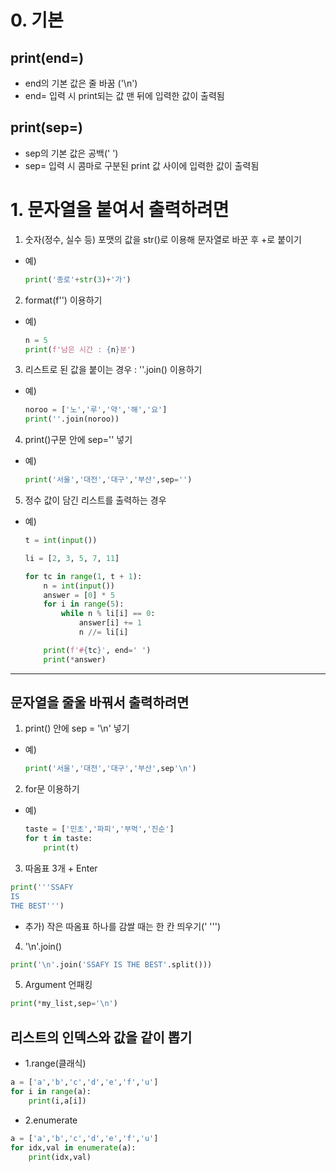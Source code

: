 # 0. 기본

## print(end=)

- end의 기본 값은 줄 바꿈 ('\n')
- end= 입력 시 print되는 값 맨 뒤에 입력한 값이 출력됨

## print(sep=)

- sep의 기본 값은 공백(' ')
- sep= 입력 시 콤마로 구분된 print 값 사이에 입력한 값이 출력됨

# 1. 문자열을 붙여서 출력하려면

1. 숫자(정수, 실수 등) 포맷의 값을 str()로 이용해 문자열로 바꾼 후 +로 붙이기
- 예)
    ```python
    print('종로'+str(3)+'가')
    ```

2. format(f'') 이용하기
- 예)
    ```python
    n = 5
    print(f'남은 시간 : {n}분')
    ```

3. 리스트로 된 값을 붙이는 경우 : ''.join() 이용하기
- 예)
    ```python
    noroo = ['노','루','약','해','요']
    print(''.join(noroo))
    ```

4. print()구문 안에 sep='' 넣기
- 예)
    ```python
    print('서울','대전','대구','부산',sep='')
    ```
5. 정수 값이 담긴 리스트를 출력하는 경우
- 예)
    ```python
    t = int(input())

    li = [2, 3, 5, 7, 11]

    for tc in range(1, t + 1):
        n = int(input())
        answer = [0] * 5
        for i in range(5):
            while n % li[i] == 0:
                answer[i] += 1
                n //= li[i]

        print(f'#{tc}', end=' ')
        print(*answer)
    ```
---
## 문자열을 줄울 바꿔서 출력하려면
1. print() 안에 sep = '\n' 넣기
- 예)
    ```python
    print('서울','대전','대구','부산',sep'\n')
    ```
2. for문 이용하기
- 예)
    ```python
    taste = ['민초','파피','부먹','진순']
    for t in taste:
        print(t)
    ```

3. 따옴표 3개 + Enter

```python
print('''SSAFY
IS
THE BEST''')
```
- 추가) 작은 따옴표 하나를 감쌀 때는 한 칸 띄우기(' ''')

4. '\n'.join()

```python
print('\n'.join('SSAFY IS THE BEST'.split()))
```

5. Argument 언패킹

```python
print(*my_list,sep='\n')
```

## 리스트의 인덱스와 값을 같이 뽑기

- 1.range(클래식)

```python
a = ['a','b','c','d','e','f','u']
for i in range(a):
    print(i,a[i])
```

- 2.enumerate

```python
a = ['a','b','c','d','e','f','u']
for idx,val in enumerate(a):
    print(idx,val)
```
